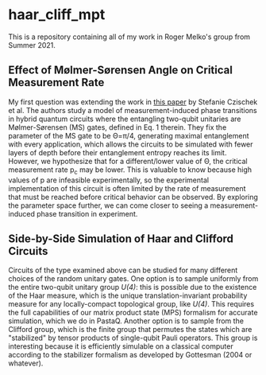 # haar_cliff_mpt

This is a repository containing all of my work in Roger Melko's group from Summer 2021.

## Effect of Mølmer-Sørensen Angle on Critical Measurement Rate

My first question was extending the work in [this paper](https://arxiv.org/abs/2106.03769) by Stefanie Czischek et al.  The authors study a model of measurement-induced phase transitions in hybrid quantum circuits where the entangling two-qubit unitaries are Mølmer-Sørensen (MS) gates, defined in Eq. 1 therein.  They fix the parameter of the MS gate to be &Theta;=&pi;/4, generating maximal entanglement with every application, which allows the circuits to be simulated with fewer layers of depth before their entanglement entropy reaches its limit.  However, we hypothesize that for a different/lower value of &Theta;, the critical measurement rate p<sub>c</sub> may be lower.  This is valuable to know because high values of p are infeasible experimentally, so the experimental implementation of this circuit is often limited by the rate of measurement that must be reached before critical behavior can be observed.  By exploring the parameter space further, we can come closer to seeing a measurement-induced phase transition in experiment.

## Side-by-Side Simulation of Haar and Clifford Circuits

Circuits of the type examined above can be studied for many different choices of the random unitary gates.  One option is to sample uniformly from the entire two-qubit unitary group *U(4)*: this is possible due to the existence of the Haar measure, which is the unique translation-invariant probability measure for any locally-compact topological group, like *U(4)*.  This requires the full capabilities of our matrix product state (MPS) formalism for accurate simulation, which we do in PastaQ.  Another option is to sample from the Clifford group, which is the finite group that permutes the states which are "stabilized" by tensor products of single-qubit Pauli operators.  This group is interesting because it is efficiently simulable on a classical computer according to the stabilizer formalism as developed by Gottesman (2004 or whatever).

